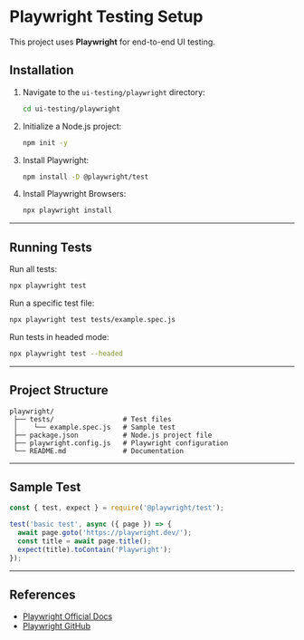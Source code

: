 # Playwright Testing Setup

This project uses **Playwright** for end-to-end UI testing.

##  Installation

1. Navigate to the `ui-testing/playwright` directory:
   ```bash
   cd ui-testing/playwright
   ```

2. Initialize a Node.js project:
   ```bash
   npm init -y
   ```

3. Install Playwright:
   ```bash
   npm install -D @playwright/test
   ```

4. Install Playwright Browsers:
   ```bash
   npx playwright install
   ```

---

##  Running Tests

Run all tests:
```bash
npx playwright test
```

Run a specific test file:
```bash
npx playwright test tests/example.spec.js
```

Run tests in headed mode:
```bash
npx playwright test --headed
```

---

##  Project Structure

```
playwright/
 ├── tests/                 # Test files
 │    └── example.spec.js   # Sample test
 ├── package.json           # Node.js project file
 ├── playwright.config.js   # Playwright configuration
 └── README.md              # Documentation
```

---

##  Sample Test

```javascript
const { test, expect } = require('@playwright/test');

test('basic test', async ({ page }) => {
  await page.goto('https://playwright.dev/');
  const title = await page.title();
  expect(title).toContain('Playwright');
});
```

---

##  References

- [Playwright Official Docs](https://playwright.dev/docs/intro)
- [Playwright GitHub](https://github.com/microsoft/playwright)
